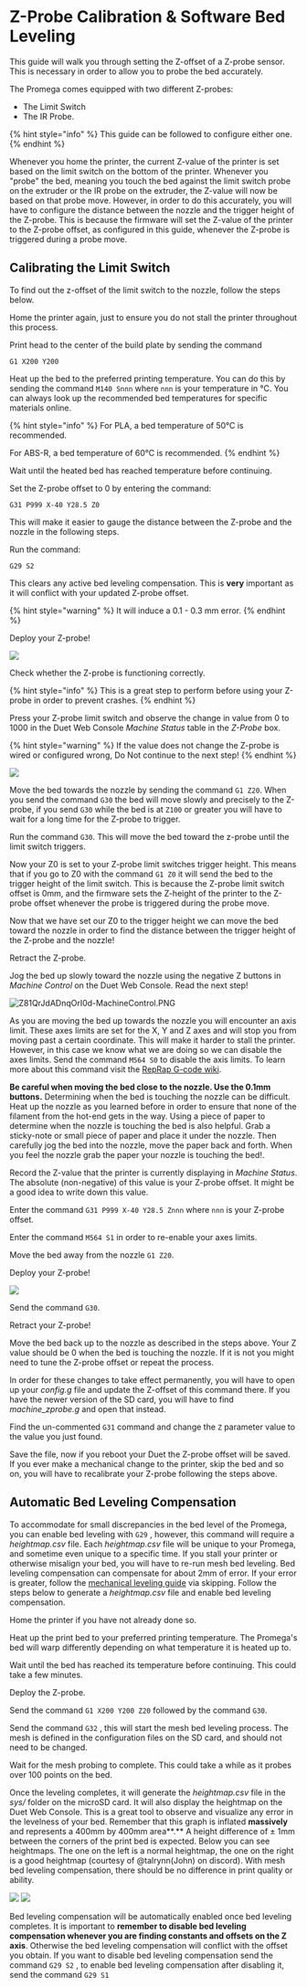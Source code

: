 # Z-Probe Calibration & Software Bed Leveling

This guide will walk you through setting the Z-offset of a Z-probe sensor. This is necessary in order to allow you to probe the bed accurately. 

The Promega comes equipped with two different Z-probes:

* The Limit Switch 
* The IR Probe. 

{% hint style="info" %}
This guide can be followed to configure either one. 
{% endhint %}

Whenever you home the printer, the current Z-value of the printer is set based on the limit switch on the bottom of the printer. Whenever you "probe" the bed, meaning you touch the bed against the limit switch probe on the extruder or the IR probe on the extruder, the Z-value will now be based on that probe move. However, in order to do this accurately, you will have to configure the distance between the nozzle and the trigger height of the Z-probe. This is because the firmware will set the Z-value of the printer to the Z-probe offset, as configured in this guide, whenever the Z-probe is triggered during a probe move.

## Calibrating the Limit Switch

To find out the z-offset of the limit switch to the nozzle, follow the steps below.

Home the printer again, just to ensure you do not stall the printer throughout this process. 

Print head to the center of the build plate by sending the command

```text
G1 X200 Y200
```

Heat up the bed to the preferred printing temperature. You can do this by sending the command `M140 Snnn` where `nnn` is your temperature in °C. You can always look up the recommended bed temperatures for specific materials online. 

{% hint style="info" %}
For PLA, a bed temperature of 50°C is recommended. 

For ABS-R, a bed temperature of 60°C is recommended. 
{% endhint %}

Wait until the heated bed has reached temperature before continuing. 

Set the Z-probe offset to 0 by entering the command:

```text
G31 P999 X-40 Y28.5 Z0
```

This will make it easier to gauge the distance between the Z-probe and the nozzle in the following steps. 

Run the command:

```text
G29 S2
```

This clears any active bed leveling compensation. This is **very** important as it will conflict with your updated Z-probe offset. 

{% hint style="warning" %}
It will induce a 0.1 - 0.3 mm error.
{% endhint %}

Deploy your Z-probe!

  ![](../.gitbook/assets/deployingtheprobe%20%283%29.gif) 

Check whether the Z-probe is functioning correctly. 

{% hint style="info" %}
This is a great step to perform before using your Z-probe in order to prevent crashes. 
{% endhint %}

Press your Z-probe limit switch and observe the change in value from 0 to 1000 in the Duet Web Console _Machine Status_ table in the _Z-Probe_ box. 

{% hint style="warning" %}
If the value does not change the Z-probe is wired or configured wrong, Do Not continue to the next step!
{% endhint %}

![](../.gitbook/assets/zprobemachinestatus.png) 

Move the bed towards the nozzle by sending the command `G1 Z20`. When you send the command `G30` the bed will move slowly and precisely to the Z-probe, if you send `G30` while the bed is at `Z100` or greater you will have to wait for a long time for the Z-probe to trigger.

Run the command `G30`. This will move the bed toward the z-probe until the limit switch triggers.

Now your Z0 is set to your Z-probe limit switches trigger height. This means that if you go to Z0 with the command `G1 Z0` it will send the bed to the trigger height of the limit switch. This is because the Z-probe limit switch offset is 0mm, and the firmware sets the Z-height of the printer to the Z-probe offset whenever the probe is triggered during the probe move.

Now that we have set our Z0 to the trigger height we can move the bed toward the nozzle in order to find the distance between the trigger height of the Z-probe and the nozzle!

Retract the Z-probe.

Jog the bed up slowly toward the nozzle using the negative Z buttons in _Machine Control_ on the Duet Web Console. Read the next step!

![Z81QrJdADnqOrI0d-MachineControl.PNG](../.gitbook/assets/z81qrjdadnqori0d-machinecontrol%20%282%29.PNG)

As you are moving the bed up towards the nozzle you will encounter an axis limit. These axes limits are set for the X, Y and Z axes and will stop you from moving past a certain coordinate. This will make it harder to stall the printer. However, in this case we know what we are doing so we can disable the axes limits. Send the command `M564 S0` to disable the axis limits. To learn more about this command visit the [RepRap G-code wiki](https://reprap.org/wiki/G-code#M564:_Limit_axes).

**Be careful when moving the bed close to the nozzle. Use the 0.1mm buttons.** Determining when the bed is touching the nozzle can be difficult. Heat up the nozzle as you learned before in order to ensure that none of the filament from the hot-end gets in the way. Using a piece of paper to determine when the nozzle is touching the bed is also helpful. Grab a sticky-note or small piece of paper and place it under the nozzle. Then carefully jog the bed into the nozzle, move the paper back and forth. When you feel the nozzle grab the paper your nozzle is touching the bed!. 

Record the Z-value that the printer is currently displaying in _Machine Status_. The absolute \(non-negative\) of this value is your Z-probe offset. It might be a good idea to write down this value.

Enter the command `G31 P999 X-40 Y28.5 Znnn` where `nnn` is your Z-probe offset.

Enter the command `M564 S1` in order to re-enable your axes limits.

Move the bed away from the nozzle `G1 Z20`.

Deploy your Z-probe!

  ![](../.gitbook/assets/deployingtheprobe%20%282%29.gif) 

Send the command `G30`.

Retract your Z-probe!

Move the bed back up to the nozzle as described in the steps above. Your Z value should be 0 when the bed is touching the nozzle. If it is not you might need to tune the Z-probe offset or repeat the process.

In order for these changes to take effect permanently, you will have to open up your _config.g_ file and update the Z-offset of this command there. If you have the newer version of the SD card, you will have to find _machine\_zprobe.g_ and open that instead.

Find the un-commented `G31` command and change the `Z` parameter value to the value you just found.

Save the file, now if you reboot your Duet the Z-probe offset will be saved. If you ever make a mechanical change to the printer, skip the bed and so on, you will have to recalibrate your Z-probe following the steps above.

## Automatic Bed Leveling Compensation

To accommodate for small discrepancies in the bed level of the Promega, you can enable bed leveling with `G29` , however, this command will require a _heightmap.csv_ file. Each _heightmap.csv_ file will be unique to your Promega, and sometime even unique to a specific time. If you stall your printer or otherwise misalign your bed, you will have to re-run mesh bed leveling. Bed leveling compensation can compensate for about 2mm of error. If your error is greater, follow the [mechanical leveling guide](mechanical-bed-leveling.md) via skipping. Follow the steps below to generate a _heightmap.csv_ file and enable bed leveling compensation.

Home the printer if you have not already done so.

Heat up the print bed to your preferred printing temperature. The Promega's bed will warp differently depending on what temperature it is heated up to.

Wait until the bed has reached its temperature before continuing. This could take a few minutes.

Deploy the Z-probe.

Send the command `G1 X200 Y200 Z20` followed by the command `G30`.

Send the command `G32` , this will start the mesh bed leveling process. The mesh is defined in the configuration files on the SD card, and should not need to be changed.

Wait for the mesh probing to complete. This could take a while as it probes over 100 points on the bed.

Once the leveling completes, it will generate the _heightmap.csv_ file in the _sys/_ folder on the microSD card. It will also display the heightmap on the Duet Web Console. This is a great tool to observe and visualize any error in the levelness of your bed. Remember that this graph is inflated **massively** and represents a 400mm by 400mm area**.** A height difference of  ± 1mm between the corners of the print bed is expected. Below you can see heightmaps. The one on the left is a normal heightmap, the one on the right is a good heightmap \(courtesy of @talrynn\(John\) on discord\). With mesh bed leveling compensation, there should be no difference in print quality or ability.  

![](../.gitbook/assets/heightmapvisual.PNG) ![](../.gitbook/assets/goodheightmapvisual%20%281%29.png) 

Bed leveling compensation will be automatically enabled once bed leveling completes. It is important to **remember to disable bed leveling compensation whenever you are finding constants and offsets on the Z axis**. Otherwise the bed leveling compensation will conflict with the offset you obtain. If you want to disable bed leveling compensation send the command `G29 S2` , to enable bed leveling compensation after disabling it, send the command `G29 S1`

